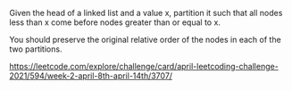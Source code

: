 Given the head of a linked list and a value x, partition it such that all nodes less than x come before nodes greater than or equal to x.

You should preserve the original relative order of the nodes in each of the two partitions.

https://leetcode.com/explore/challenge/card/april-leetcoding-challenge-2021/594/week-2-april-8th-april-14th/3707/

